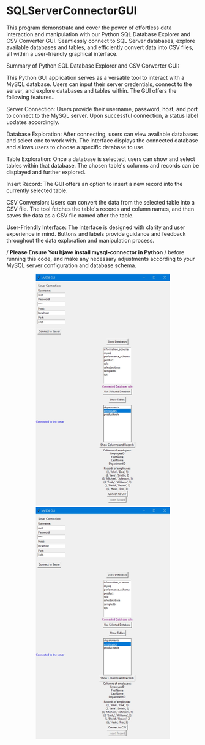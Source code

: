 # SQLServerConnectorGUI
This program demonstrate and cover the power of effortless data interaction and manipulation with our Python SQL Database Explorer and CSV Converter GUI. Seamlessly connect to SQL Server databases, explore available databases and tables, and efficiently convert data into CSV files, all within a user-friendly graphical interface. 

Summary of Python SQL Database Explorer and CSV Converter GUI:

This Python GUI application serves as a versatile tool to interact with a MySQL database. Users can input their server credentials, connect to the server, and explore databases and tables within. The GUI offers the following features..

Server Connection: Users provide their username, password, host, and port to connect to the MySQL server. Upon successful connection, a status label updates accordingly.

Database Exploration: After connecting, users can view available databases and select one to work with. The interface displays the connected database and allows users to choose a specific database to use.

Table Exploration: Once a database is selected, users can show and select tables within that database. The chosen table's columns and records can be displayed and further explored.

Insert Record: The GUI offers an option to insert a new record into the currently selected table.

CSV Conversion: Users can convert the data from the selected table into a CSV file. The tool fetches the table's records and column names, and then saves the data as a CSV file named after the table.

User-Friendly Interface: The interface is designed with clarity and user experience in mind. Buttons and labels provide guidance and feedback throughout the data exploration and manipulation process.

/ **Please Ensure You hjave install mysql-connector in Python** /
 before running this code, and make any necessary adjustments according to your MySQL server configuration and database schema.

 <p align="center">
  <img src="\ServerGUI.jpg" width="350" title="hover text">
  <img src="https://github.com/iamnaofil/SQLServerConnectorGUI/blob/main/ServerGUI.jpg" width="350" alt="accessibility text">
</p>

 
